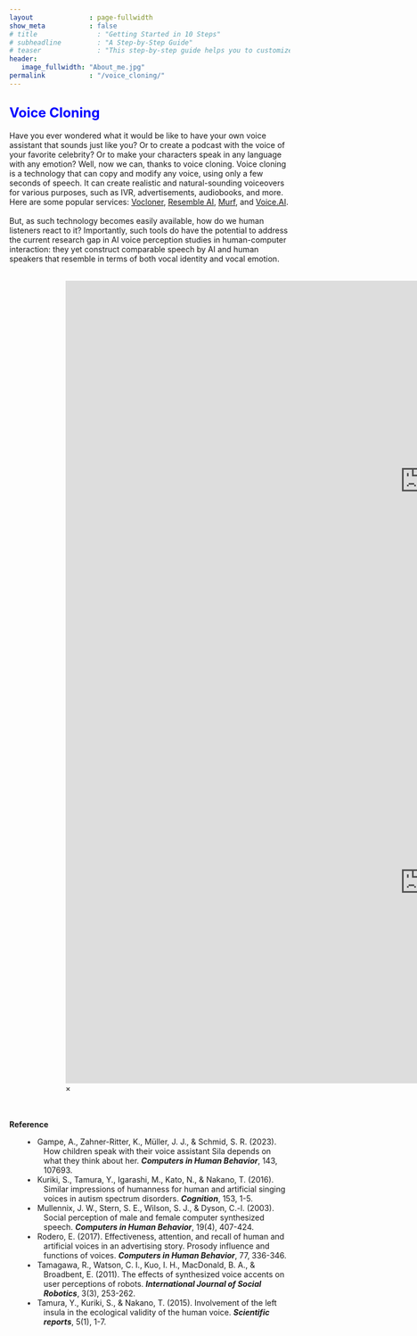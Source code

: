 ```yaml
---
layout              : page-fullwidth
show_meta           : false
# title               : "Getting Started in 10 Steps"
# subheadline         : "A Step-by-Step Guide"
# teaser              : "This step-by-step guide helps you to customize Feeling Responsive to your needs."
header:
   image_fullwidth: "About_me.jpg"
permalink           : "/voice_cloning/"
---
```


<h2 id="voice_cloning"><font size="5"><span style="color:blue">Voice Cloning</span></font></h2>

Have you ever wondered what it would be like to have your own voice assistant that sounds just like you? Or to create a podcast with the voice of your favorite celebrity? Or to make your characters speak in any language with any emotion? Well, now we can, thanks to voice cloning. Voice cloning is a technology that can copy and modify any voice, using only a few seconds of speech. It can create realistic and natural-sounding voiceovers for various purposes, such as IVR, advertisements, audiobooks, and more. Here are some popular services: <a href="https://vocloner.com/" target="_blank">Vocloner</a>, <a href="https://www.resemble.ai/" target="_blank">Resemble AI</a>, <a href="https://murf.ai/voice-cloning" target="_blank">Murf</a>, and <a href="https://voice.ai/voice-cloning" target="_blank">Voice.AI</a>. 
<br><br>But, as such technology becomes easily available, how do we human listeners react to it? Importantly, such tools do have the potential to address the current research gap in AI voice perception studies in human-computer interaction: they yet construct comparable speech by AI and human speakers that resemble in terms of both vocal identity and vocal emotion.  <br><br>

<div style="width: 60%; margin: auto;">
<div class="flex-video"><iframe width="1280" height="720" src="https://www.youtube.com/embed/nb3R30b-uhc" frameborder="0" allowfullscreen></iframe></div><!-- /.flex-video -->

<div id="videoModal" class="reveal-modal large" data-reveal="">
  <div class="flex-video widescreen vimeo" style="display: block;">
    <iframe width="1280" height="720" src="https://www.youtube.com/embed/nb3R30b-uhc" frameborder="0" allowfullscreen></iframe>
  </div>
  <a class="close-reveal-modal">&#215;</a>
</div>
</div>


<br><br><strong>Reference</strong>
<!-- <div class="reference"> -->
  <style>
    .reference li {
      position: relative;
      text-indent: -0.3cm;
      padding-left: 1.0cm; /* Moves the text */
      list-style-type: none; /* Removes the default bullet point */
    }

    .reference li::before {
      content: "•";
      position: absolute;
      left: 0.5cm; /* Moves the bullet point */
    }
  </style>

  <ul class="reference">
    <li>Gampe, A., Zahner-Ritter, K., Müller, J. J., & Schmid, S. R. (2023). How children speak with their voice assistant Sila depends on what they think about her. <strong><em>Computers in Human Behavior</em></strong>, 143, 107693. 
    <li>Kuriki, S., Tamura, Y., Igarashi, M., Kato, N., & Nakano, T. (2016). Similar impressions of humanness for human and artificial singing voices in autism spectrum disorders. <strong><em>Cognition</em></strong>, 153, 1-5. 
    <li>Mullennix, J. W., Stern, S. E., Wilson, S. J., & Dyson, C.-l. (2003). Social perception of male and female computer synthesized speech. <strong><em>Computers in Human Behavior</em></strong>, 19(4), 407-424. 
    <li>Rodero, E. (2017). Effectiveness, attention, and recall of human and artificial voices in an advertising story. Prosody influence and functions of voices. <strong><em>Computers in Human Behavior</em></strong>, 77, 336-346. 
    <li>Tamagawa, R., Watson, C. I., Kuo, I. H., MacDonald, B. A., & Broadbent, E. (2011). The effects of synthesized voice accents on user perceptions of robots. <strong><em>International Journal of Social Robotics</em></strong>, 3(3), 253-262. 
    <li>Tamura, Y., Kuriki, S., & Nakano, T. (2015). Involvement of the left insula in the ecological validity of the human voice. <strong><em>Scientific reports</em></strong>, 5(1), 1-7. 

  <ul>

